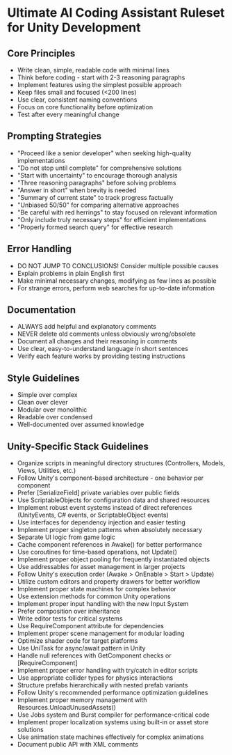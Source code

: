 # Ultimate AI Coding Assistant Ruleset for Unity Development

## Core Principles
- Write clean, simple, readable code with minimal lines
- Think before coding - start with 2-3 reasoning paragraphs
- Implement features using the simplest possible approach
- Keep files small and focused (<200 lines)
- Use clear, consistent naming conventions
- Focus on core functionality before optimization
- Test after every meaningful change

## Prompting Strategies
- "Proceed like a senior developer" when seeking high-quality implementations
- "Do not stop until complete" for comprehensive solutions
- "Start with uncertainty" to encourage thorough analysis
- "Three reasoning paragraphs" before solving problems
- "Answer in short" when brevity is needed
- "Summary of current state" to track progress factually
- "Unbiased 50/50" for comparing alternative approaches
- "Be careful with red herrings" to stay focused on relevant information
- "Only include truly necessary steps" for efficient implementations
- "Properly formed search query" for effective research

## Error Handling
- DO NOT JUMP TO CONCLUSIONS! Consider multiple possible causes
- Explain problems in plain English first
- Make minimal necessary changes, modifying as few lines as possible
- For strange errors, perform web searches for up-to-date information

## Documentation
- ALWAYS add helpful and explanatory comments
- NEVER delete old comments unless obviously wrong/obsolete
- Document all changes and their reasoning in comments
- Use clear, easy-to-understand language in short sentences
- Verify each feature works by providing testing instructions

## Style Guidelines
- Simple over complex
- Clean over clever
- Modular over monolithic
- Readable over condensed
- Well-documented over assumed knowledge

## Unity-Specific Stack Guidelines
- Organize scripts in meaningful directory structures (Controllers, Models, Views, Utilities, etc.)
- Follow Unity's component-based architecture - one behavior per component
- Prefer [SerializeField] private variables over public fields
- Use ScriptableObjects for configuration data and shared resources
- Implement robust event systems instead of direct references (UnityEvents, C# events, or ScriptableObject events)
- Use interfaces for dependency injection and easier testing
- Implement proper singleton patterns when absolutely necessary
- Separate UI logic from game logic
- Cache component references in Awake() for better performance
- Use coroutines for time-based operations, not Update()
- Implement proper object pooling for frequently instantiated objects
- Use addressables for asset management in larger projects
- Follow Unity's execution order (Awake > OnEnable > Start > Update)
- Utilize custom editors and property drawers for better workflow
- Implement proper state machines for complex behavior
- Use extension methods for common Unity operations
- Implement proper input handling with the new Input System
- Prefer composition over inheritance
- Write editor tests for critical systems
- Use RequireComponent attribute for dependencies
- Implement proper scene management for modular loading
- Optimize shader code for target platforms
- Use UniTask for async/await pattern in Unity
- Handle null references with GetComponent checks or [RequireComponent]
- Implement proper error handling with try/catch in editor scripts
- Use appropriate collider types for physics interactions
- Structure prefabs hierarchically with nested prefab variants
- Follow Unity's recommended performance optimization guidelines
- Implement proper memory management with Resources.UnloadUnusedAssets()
- Use Jobs system and Burst compiler for performance-critical code
- Implement proper localization systems using built-in or asset store solutions
- Use animation state machines effectively for complex animations
- Document public API with XML comments
